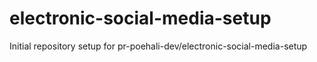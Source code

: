 # electronic-social-media-setup

Initial repository setup for pr-poehali-dev/electronic-social-media-setup